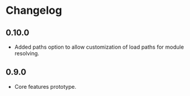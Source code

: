 # Changelog

## 0.10.0
 - Added paths option to allow customization of load paths for module resolving.

## 0.9.0
 - Core features prototype.
